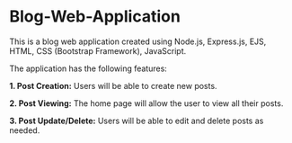# Blog-Web-Application
This is a blog web application created using Node.js, Express.js, EJS, HTML, CSS (Bootstrap Framework), JavaScript.

The application has the following features:

**1. Post Creation:** Users will be able to create new posts.

**2. Post Viewing:** The home page will allow the user to view all their posts.

**3. Post Update/Delete:** Users will be able to edit and delete posts as needed.
